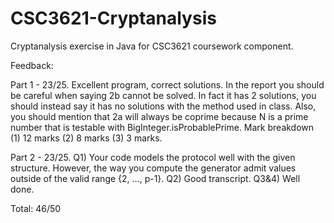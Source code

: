 # CSC3621-Cryptanalysis
Cryptanalysis exercise in Java for CSC3621 coursework component.

Feedback:

Part 1 - 23/25. Excellent program, correct solutions. In the report you should be careful when saying 2b cannot be solved. In fact it has 2 solutions, you should instead say it has no solutions with the method used in class.  Also, you should mention that 2a will always be coprime because N is a prime number that is testable with BigInteger.isProbablePrime. Mark breakdown (1) 12 marks (2) 8 marks (3) 3 marks.

Part 2 - 23/25. Q1) Your code models the protocol well with the given structure. However,  the way you compute the generator admit values outside of the valid range {2, …, p-1}. Q2) Good transcript. Q3&4) Well done.

Total: 46/50
